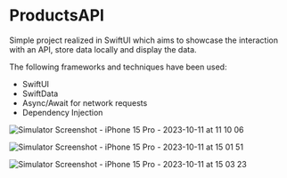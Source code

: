# ProductsAPI

Simple project realized in SwiftUI which aims to showcase the interaction with an API, store data locally and display the data.

The following frameworks and techniques have been used:

  * SwiftUI
  * SwiftData
  * Async/Await for network requests
  * Dependency Injection

![Simulator Screenshot - iPhone 15 Pro - 2023-10-11 at 11 10 06](https://github.com/samini15/ProductsAPI/assets/27858103/ad506527-c3cf-4e3e-85f6-3fb3ce461b6b)

![Simulator Screenshot - iPhone 15 Pro - 2023-10-11 at 15 01 51](https://github.com/samini15/ProductsAPI/assets/27858103/9724bf1e-9d15-40cf-a211-8ef1156f9d7c)

![Simulator Screenshot - iPhone 15 Pro - 2023-10-11 at 15 03 23](https://github.com/samini15/ProductsAPI/assets/27858103/f26a004d-70b3-43c4-ad23-6ba0964f11dc)
